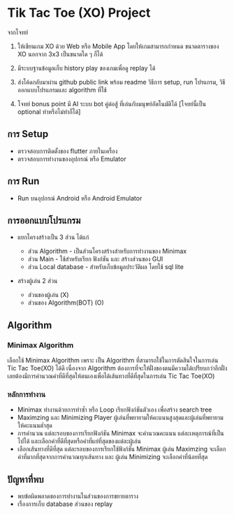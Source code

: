 # Tik Tac Toe (XO) Project 

จากโจทย์ 
1. ให้เขียนเกม XO ด้วย Web หรือ Mobile App โดยให้เกมสามารถกำหนด ขนาดตารางของ XO นอกจาก 3x3 เป็นขนาดใด ๆ ก็ได้

2. มีระบบฐานข้อมูลเก็บ history play ของเกมเพื่อดู replay ได้

3. ส่งโค้ดกลับมาผ่าน github public link พร้อม readme วิธีการ setup, run โปรแกรม, วิธีออกแบบโปรแกรมและ algorithm ที่ใช้

4.  โจทย์ bonus point มี AI ระบบ bot คู่ต่อสู้ ที่เล่นกับมนุษย์อัตโนมัติได้ [โจทย์นี้เป็น optional ทำหรือไม่ทำก็ได้]


## การ Setup
* ตรวจสอบการติดตั้งของ flutter ภายในเครื่อง
* ตรวจสอบการทำงานของอุปกรณ์ หรือ Emulator

## การ Run
* Run บนอุปกรณ์ Android หรือ Android Emulator 

## การออกแบบโปรแกรม
* แยกโครงสร้างเป็น 3 ส่วน ได้แก่
    * ส่วน Algorithm - เป็นส่วนโครงสร้างสำหรับการทำงานของ Minimax
    * ส่วน Main - ใช้สำหรับเรียก ฟังก์ชัน และ สร้างส่วนของ GUI
    * ส่วน Local database - สำหรับเก็บข้อมูลประวัติผล โดยใช้ sql lite
      
* สร้างผู้เล่น 2 ส่วน
    * ส่วนของผู้เล่น (X)
    * ส่วนของ Algorithm(BOT) (O)

## Algorithm 
### Minimax Algorithm
เลือกใช้ Minimax Algorithm เพราะ เป็น Algorithm ที่สามารถใช้ในการตัดสินใจในการเล่น Tic Tac Toe(XO) ได้ดี เนื่องจาก Algorithm ต้องการที่จะให้ฝั่งของตนมีความได้เปรียบกว่าอีกฝั่งเลยต้องมีการคำนวณค่าที่ดีที่สุดให้ตนเองเพื่อได้เส้นทางที่ดีที่สุดในการเล่น Tic Tac Toe(XO) 

### หลักการทำงาน
 * Minimax ทำงานด้วยการทำซ้ำ หรือ Loop เรียกฟังก์ชันตัวเอง เพื่อสร้าง search tree 
 * Maximzing และ Minimizing Player ผู้เล่นที่พยายามให้คะแนนสูงสุดและผู้เล่นที่พยายามให้คะแนนต่ำสุด
 * การคำนวณ แต่ละรอบของการเรียกฟังก์ชัน Minimax จะคำนวณคะแนน แต่ละเหตุการณ์ที่เป็นไปได้ และเลือกค่าที่ดีที่สุดหรือค่าที่แย่ที่สุดของแต่ละผู้เล่น
 * เลือกเส้นทางที่ดีที่สุด แต่ละรอบของการเรียกใช้ฟังก์ชัน Minimax ผู้เล่น Maximzing จะเลือกค่าที่มากที่สุดจากการคำนวณทุกเส้นทาง และ ผู้เล่น Minimizing จะเลือกค่าที่น้อยที่สุด


## ปัญหาที่พบ
* พบข้อผิดพลาดของการทำงานในส่วนของการขยายตาราง
* เรื่องการเก็บ database ส่วนของ replay





 
